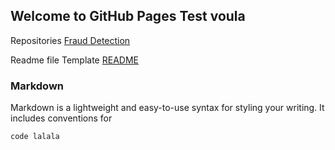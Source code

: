 ## Welcome to GitHub Pages Test voula

Repositories
 [Fraud Detection](FraudDetection.md)
 
Readme file Template
 [README](README.md) 

### Markdown

Markdown is a lightweight and easy-to-use syntax for styling your writing. It includes conventions for

```markdown
code lalala
```
 
